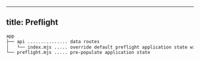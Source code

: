 
---
title: Preflight
---


<doc-callout level="none" mark="💀">

</doc-callout>




<doc-code>

```bash
app
├── api ............... data routes
│   └── index.mjs ..... override default preflight application state with api data
└── preflight.mjs ..... pre-populate application state

```
</doc-code>
